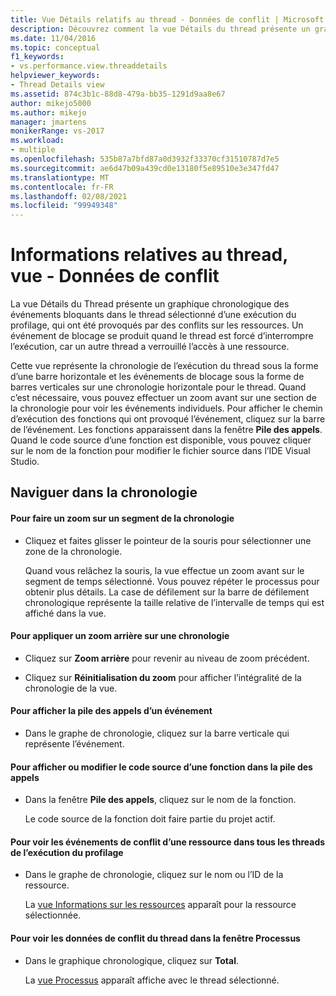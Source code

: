 ```yaml
---
title: Vue Détails relatifs au thread - Données de conflit | Microsoft Docs
description: Découvrez comment la vue Détails du thread présente un graphique chronologique des événements bloquants dans le thread sélectionné d’une exécution du profilage.
ms.date: 11/04/2016
ms.topic: conceptual
f1_keywords:
- vs.performance.view.threaddetails
helpviewer_keywords:
- Thread Details view
ms.assetid: 874c3b1c-88d8-479a-bb35-1291d9aa8e67
author: mikejo5000
ms.author: mikejo
manager: jmartens
monikerRange: vs-2017
ms.workload:
- multiple
ms.openlocfilehash: 535b87a7bfd87a0d3932f33370cf31510787d7e5
ms.sourcegitcommit: ae6d47b09a439cd0e13180f5e89510e3e347fd47
ms.translationtype: MT
ms.contentlocale: fr-FR
ms.lasthandoff: 02/08/2021
ms.locfileid: "99949348"
---
```

# <a name="thread-details-view---contention-data"></a>Informations relatives au thread, vue - Données de conflit
La vue Détails du Thread présente un graphique chronologique des événements bloquants dans le thread sélectionné d’une exécution du profilage, qui ont été provoqués par des conflits sur les ressources. Un événement de blocage se produit quand le thread est forcé d’interrompre l’exécution, car un autre thread a verrouillé l’accès à une ressource.

 Cette vue représente la chronologie de l’exécution du thread sous la forme d’une barre horizontale et les événements de blocage sous la forme de barres verticales sur une chronologie horizontale pour le thread. Quand c’est nécessaire, vous pouvez effectuer un zoom avant sur une section de la chronologie pour voir les événements individuels. Pour afficher le chemin d’exécution des fonctions qui ont provoqué l’événement, cliquez sur la barre de l’événement. Les fonctions apparaissent dans la fenêtre **Pile des appels**. Quand le code source d’une fonction est disponible, vous pouvez cliquer sur le nom de la fonction pour modifier le fichier source dans l’IDE Visual Studio.

## <a name="navigate-the-timeline"></a>Naviguer dans la chronologie

#### <a name="to-zoom-in-on-a-timeline-segment"></a>Pour faire un zoom sur un segment de la chronologie

- Cliquez et faites glisser le pointeur de la souris pour sélectionner une zone de la chronologie.

     Quand vous relâchez la souris, la vue effectue un zoom avant sur le segment de temps sélectionné. Vous pouvez répéter le processus pour obtenir plus détails. La case de défilement sur la barre de défilement chronologique représente la taille relative de l’intervalle de temps qui est affiché dans la vue.

#### <a name="to-zoom-out-on-a-timeline"></a>Pour appliquer un zoom arrière sur une chronologie

- Cliquez sur **Zoom arrière** pour revenir au niveau de zoom précédent.

- Cliquez sur **Réinitialisation du zoom** pour afficher l’intégralité de la chronologie de la vue.

#### <a name="to-view-the-call-stack-of-an-event"></a>Pour afficher la pile des appels d’un événement

- Dans le graphe de chronologie, cliquez sur la barre verticale qui représente l’événement.

#### <a name="to-view-or-edit-the-source-code-of-a-function-in-the-call-stack"></a>Pour afficher ou modifier le code source d’une fonction dans la pile des appels

- Dans la fenêtre **Pile des appels**, cliquez sur le nom de la fonction.

  Le code source de la fonction doit faire partie du projet actif.

#### <a name="to-view-the-contention-events-of-a-resource-in-all-threads-in-the-profiling-run"></a>Pour voir les événements de conflit d’une ressource dans tous les threads de l’exécution du profilage

- Dans le graphe de chronologie, cliquez sur le nom ou l’ID de la ressource.

     La [vue Informations sur les ressources](../profiling/resource-details-view-contention-data.md) apparaît pour la ressource sélectionnée.

#### <a name="to-view-the-thread-contention-data-in-the-processes-window"></a>Pour voir les données de conflit du thread dans la fenêtre Processus

- Dans le graphique chronologique, cliquez sur **Total**.

     La [vue Processus](../profiling/process-view-contention-data.md) apparaît affiche avec le thread sélectionné.
